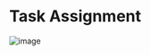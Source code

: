# Task Assignment
![image](https://github.com/user-attachments/assets/c334ef01-7f73-4ad5-bdf0-af43ac2d8f37)


